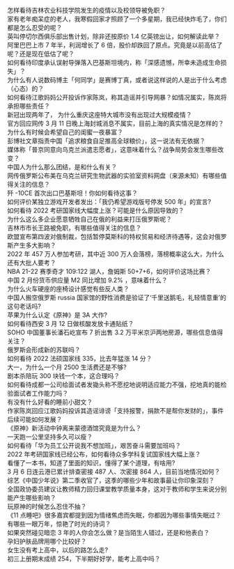 怎样看待吉林农业科技学院发生的疫情以及校领导被免职？  
家有老年痴呆症的老人，我寒假回家才照顾了一个多星期，我已经快炸毛了，你们都是怎么忍受的呢？  
英叫停切尔西俱乐部出售计划，除非还按原价 1.4 亿英镑出让，如何解读此举？  
阿里巴巴上市 7 年半，利润增长了 6 倍，股价却跌回了原点。究竟是以前高估了呢？还是现在低估了呢？  
如何看待印度承认误射导弹落入巴基斯坦境内，称「深感遗憾，所幸未造成生命损失」？  
为什么有人说数码博主「何同学」是赛博丁真，或者说这样说的人是出于什么考虑（心态）的？  
如何看待江歌妈妈公开投诉作家陈岚，称其造谣并引导网暴？如情况属实，陈岚将承担哪些责任？  
新冠出现两年了， 为什么重庆这座特大城市没有出现过大规模疫情？  
官方回应网传 3 月 11 日晚上海封城消息不属实，目前上海的真实情况是怎样的？  
为什么有时候会希望自己的闺蜜一夜暴富？  
彭博社文章指责中国「追求粮食自足推高全球粮价」，这一说法有无依据？  
媒体称「普京同意向乌克兰派遣志愿者」，这意味着什么？战争局势会发生哪些改变？  
中国人为什么那么团结，是和什么有关？  
网传俄罗斯公布美在乌克兰研究生物武器的实验室资料网盘（来源未知）有哪些值得关注的信息？  
歼 -10CE 首次出口巴基斯坦！你如何看待这事？  
如何评价某独立游戏开发者发出：「我仍希望游戏版号停发 500 年」的宣言?  
如何看待 2022 考研国家线大幅度上涨？可能是什么原因导致的？  
为什么这么多企业愿意牺牲自己在俄的利益来打压俄罗斯呢？  
吉林市市长王路被免职，有哪些值得关注的信息？  
欧盟宣布第四波对俄制裁，包括暂停莫斯科的特权贸易和经济待遇等，这会对俄罗斯产生多大影响？  
2022 年 457 万人参加考研，其中近 300 万人会落榜，落榜概率这么大，为什么还有大批人要考？  
NBA 21-22 赛季奇才 109:122 湖人，詹姆斯 50+7+6，如何评价这场比赛？  
中国 2 月份货币供应量 M2 同比增加 9.2% ，意味着什么？  
为什么火车硬座的座椅设计感觉有些反人类？  
中国人搬空俄罗斯 russia 国家馆的野性消费是验证了‘千里送鹅毛，礼轻情意重’的这句老话吗?  
苹果为什么认定《原神》是 3A 大作?  
如何看待西安 3 月 12 日做核酸发放卡通贴纸？  
SOHO 中国董事长潘石屹宣布 7 折出售 3.2 万平米京沪两地房源，哪些信息值得关注？  
俄罗斯会形成新的苏联吗？  
如何看待 2022 法硕国家线 335，比去年猛涨 14 分？  
大一，为什么一个月 2500 生活费还是不够?  
剧本杀陪玩 300 块钱一个本，这合理吗？  
如何看待成都一公司给面试者发锄头称不愿挖地说明适应能力不强，挖地真的能检验面试者工作能力吗？  
有没有什么好看的睡前小甜文？  
作家陈岚回应江歌妈妈投诉其造谣诽谤「支持报警，捐款不是帮你发财的」，事件后续可能如何发展？  
《原神》新活动中钟离来蒙德酒馆究竟是为什么？  
一天跑一公里坚持多久可以瘦？  
如何看待「华为员工公开说我不想加班」，艰苦奋斗需要加班吗？  
2022 年考研国家线已经公布，如何看待众多学科复试国家线大幅上涨？  
看懂了一本书，知道了里面的知识，懂得了某个道理，有啥用?  
3 月 6 日连云港已累计排查密接 487 人、次密接 864 人，目前当地情况如何？  
综艺《中国少年说》第二季收官了，这季的哪些少年和故事最让你印象深刻？  
全国政协委员建议让教师精力回归课堂教学质量本身，这对于教师和学生来说分别能产生哪些影响？  
玩原神的时候怎么忍住不抽？  
《11 点睡吧》很多嘉宾都提到因为情绪焦虑而失眠，你都因为哪些事情失眠过？  
有哪些一眼万年，惊艳了时光的诗词？  
如果突然碰见暗恋 3 年的人你会怎么做？是当陌生人错过，还是和他表白？  
孕妇护肤品牌用哪个比较好？  
女生没有考上高中，以后的路怎么走?  
初三上册期末成绩 254，下半期好好学，能考上高中吗？  
